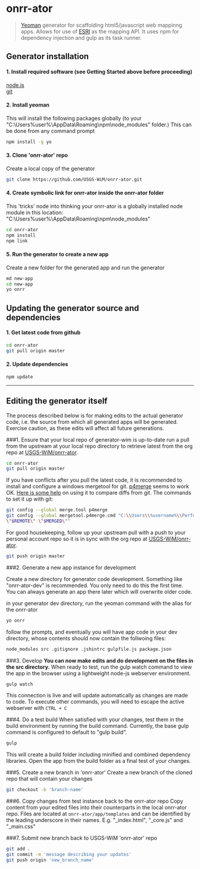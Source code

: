 # onrr-ator

> [Yeoman](http://yeoman.io) generator for scaffolding html5/javascript web mappinng apps.  Allows for use of [ESRI](https://developers.arcgis.com/javascript/) as the mapping API.   It uses npm for dependency injection and gulp as its task runner.


## Generator installation

#### 1.  Install required software (see Getting Started above before proceeding)
[node.js](https://nodejs.org)  
[git](https://windows.github.com/)

#### 2.  Install yeoman
This will install the following packages globally (to your "C:\Users\%user%\AppData\Roaming\npm\node_modules" folder.)  This can be done from any command prompt

```bash
npm install -g yo
```

#### 3.  Clone 'onrr-ator' repo
Create a local copy of the generator

```bash
git clone https://github.com/USGS-WiM/onrr-ator.git
```

#### 4.  Create symbolic link for onrr-ator inside the onrr-ator folder
This 'tricks' node into thinking your onrr-ator is a globally installed node module in this location: "C:\Users\%user%\AppData\Roaming\npm\node_modules"

```bash
cd onrr-ator
npm install
npm link
```

#### 5.  Run the generator to create a new app
Create a new folder for the generated app and run the generator

```bash
md new-app
cd new-app
yo onrr
```

## Updating the generator source and dependencies

#### 1.  Get latest code from github
```bash
cd onrr-ator
git pull origin master
```
#### 2.  Update dependencies
```bash
npm update
```

---
## Editing the generator itself
The process described below is for making edits to the actual generator code, i.e. the source from which all generated apps will be generated. Exercise caution, as these edits will affect all future generations.

###1. Ensure that your local repo of generator-wim is up-to-date
run a pull  from the upstream at your local repo directory to retrieve latest from the org repo at [USGS-WiM/onrr-ator](https://github.com/USGS-WiM/onrr-ator).
```bash
cd onrr-ator
git pull origin master
```

If you have conflicts after you pull the latest code, it is recommended to install and configure a windows mergetool for git.   [p4merge](http://www.perforce.com/product/components/perforce-visual-merge-and-diff-tools) seems to work OK.  [Here is some help](https://www.perforce.com/perforce/doc.current/manuals/p4v/merging_files.html) on using it to compare diffs from git.  The commands to set it up with git:
```bash
git config --global merge.tool p4merge
git config --global mergetool.p4merge.cmd "C:\\Users\\%username%\\Perforce\\p4merge.exe \"$BASE\" \"$LOCAL\"
\"$REMOTE\" \"$MERGED\""
```

 For good housekeeping, follow up your upstream pull with a push to your personal account repo so it is in sync with the org repo at [USGS-WiM/onrr-ator](https://github.com/USGS-WiM/onrr-ator).

```bash
git push origin master
```

###2. Generate a new app instance for development

Create a new directory for generator code development. Something like "onrr-ator-dev" is recommended. You only need to do this the first time. You can always generate an app there later which will overwrite older code.

in your generator dev directory, run the yeoman command with the alias for the onrr-ator
```bash
yo onrr
```
follow the prompts, and eventually you will have app code in your dev directory, whose contents should now contain the follwoing files:
```bash
node_modules src .gitignore .jshintrc gulpfile.js package.json
```

###3. Develop
**You can now make edits and do development on the files in the src directory.** When ready to test, run the gulp watch command to view the app in the browser using a  lightweight node-js webserver environment.
```bash
gulp watch
```
This connection is live and will update automatically as changes are made to code. To execute other commands, you will need to escape the active webserver with `CTRL + C`

###4. Do a test build
When satisfied with your changes, test them in the build environment by running the build command. Currently, the base gulp command is configured to default to "gulp build".
```bash
gulp
```
This will create a build folder including minified and combined dependency libraries. Open the app from the build folder as a final test of your changes.

###5. Create a new branch in 'onrr-ator'
Create a new branch of the cloned repo that will contain your changes
```bash
git checkout -b 'branch-name'
```

###6. Copy changes from test instance back to the onrr-ator repo
Copy content from your edited files into their counterparts in the local onrr-ator repo. Files are located at `onrr-ator/app/templates` and can be identified by the leading underscore in their names. E.g. "_index.html", "_core.js" and "_main.css"

###7. Submit new branch back to USGS-WiM 'onrr-ator' repo
```bash
git add .
git commit -m 'message describing your updates'
git push origin 'new_branch_name'
```
